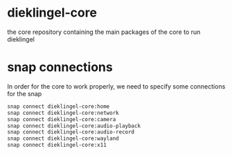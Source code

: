 # dieklingel-core

the core repository containing the main packages of the core to run dieklingel

# snap connections

In order for the core to work properly, we need to specify some connections for the snap

```bash
snap connect dieklingel-core:home
snap connect dieklingel-core:network
snap connect dieklingel-core:camera
snap connect dieklingel-core:audio-playback
snap connect dieklingel-core:audio-record
snap connect dieklingel-core:wayland
snap connect dieklingel-core:x11
```